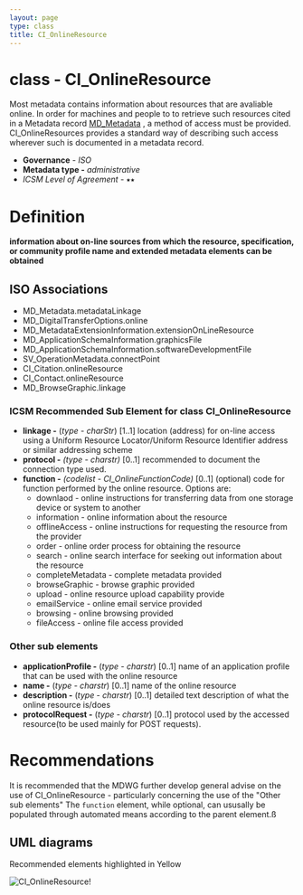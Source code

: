 ```yaml
---
layout: page
type: class
title: CI_OnlineResource
---
```


# class - CI_OnlineResource 

Most metadata contains information about resources that are avaliable online. In order for machines and people to to retrieve such resources cited in a  Metadata record [MD_Metadata](http://link.to.MD_Metadata) , a method of access must be provided.  CI_OnlineResources provides a standard way of describing such access wherever such is documented in a metadata record.

- **Governance** -  *ISO*
- **Metadata type -** *administrative*
- *ICSM Level of Agreement* - ⭑⭑

# Definition 

**information about on-line sources from which the resource, specification, or community profile name and extended metadata elements can be obtained**

## ISO Associations 
- MD_Metadata.metadataLinkage
- MD_DigitalTransferOptions.online
- MD_MetadataExtensionInformation.extensionOnLineResource
- MD_ApplicationSchemaInformation.graphicsFile
- MD_ApplicationSchemaInformation.softwareDevelopmentFile
- SV_OperationMetadata.connectPoint
- CI_Citation.onlineResource
- CI_Contact.onlineResource
- MD_BrowseGraphic.linkage


### ICSM Recommended Sub Element for class CI_OnlineResource 
- **linkage -** (*type - charStr*) [1..1] location (address) for on-line access using a Uniform Resource Locator/Uniform Resource Identifier address or similar addressing scheme 
- **protocol -** *(type - charstr)* [0..1] recommended to document the connection type used.
- **function -** *(codelist - CI_OnlineFunctionCode)* [0..1] (optional) code for function performed by the online resource. Options are:
  - downlaod -  online instructions for transferring data from one storage device or system to another
  - information - online information about the resource
  - offlineAccess - online instructions for requesting the resource from the provider
  - order - online order process for obtaining the resource
  - search - online search interface for seeking out information about the resource
  - completeMetadata - complete metadata provided
  - browseGraphic - browse graphic provided
  - upload - online resource upload capability provide
  - emailService - online email service provided
  - browsing - online browsing provided
  - fileAccess - online file access provided

### Other sub elements
- **applicationProfile -** (*type - charstr*) [0..1] name of an application profile that can be used with the online resource
- **name -** (*type - charstr*) [0..1] name of the online resource
- **description -** (*type - charstr*) [0..1] detailed text description of what the online resource is/does
- **protocolRequest -** (*type - charstr*) [0..1] protocol used by the accessed resource(to be used mainly for POST requests).

# Recommendations 

It is recommended that the MDWG further develop general advise on the use of CI_OnlineResource - particularly concerning the use of the "Other sub elements"
The `function` element, while optional, can ususally be populated through automated means according to the parent element.ß


## UML diagrams

Recommended elements highlighted in Yellow

![CI_OnlineResource](../images/class-CI_OnlineResources.png)! 
